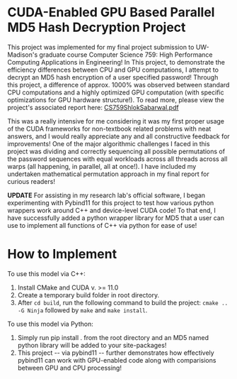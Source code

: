 # CUDA-Enabled GPU Based Parallel MD5 Hash Decryption Project

This project was implemented for my final project submission to UW-Madison's graduate course Computer Science 759: High Performance Computing Applications in Engineering! In This project, to demonstrate the efficiency differences between CPU and GPU computations, I attempt to decrypt an MD5 hash encryption of a user specified password! Through this project, a difference of approx. 1000% was observed between standard CPU computations and a highly optimized GPU computation (with specific optimizations for GPU hardware structure!). To read more, please view the project's associated report here: [CS759ShlokSabarwal.pdf](./CS759ShlokSabarwal.pdf)


This was a really intensive for me considering it was my first proper usage of the CUDA frameworks for non-textbook related problems with neat answers, and I would really appreciate any and all constructive feedback for improvements! One of the major algorithmic challenges I faced in this project was dividing and correctly sequencing all possible permutations of the password sequences with equal workloads across all threads across all warps (all happening, in parallel, all at once!). I have included my undertaken mathematical permutation approach in my final report for curious readers!

**UPDATE** 
For assisting in my research lab's official software, I began experimenting with Pybind11 for this project to test how various python wrappers work around C++ and device-level CUDA code! To that end, I have successfully added a python wrapper library for MD5 that a user can use to implement all functions of C++ via python for ease of use!
  
# How to Implement

To use this model via C++:

1. Install CMake and CUDA v. >= 11.0
2. Create a temporary build folder in root directory.
3. After `cd build`, run the following command to build the project: `cmake .. -G Ninja` followed by `make` and `make install`.

To use this model via Python:

1. Simply run pip install . from the root directory and an MD5 named python library will be added to your site-packages!
2. This project -- via pybind11 -- further demonstrates how effectively pybind11 can work with GPU-enabled code along with comparisions between GPU and CPU processing!
   
